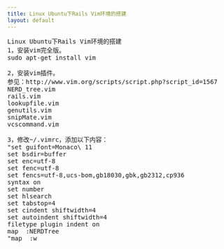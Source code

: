 ```yaml
---
title: Linux Ubuntu下Rails Vim环境的搭建
layout: default
---
```


<pre>
Linux Ubuntu下Rails Vim环境的搭建  
1，安装vim完全版。
sudo apt-get install vim

2，安装vim插件。
参见：http://www.vim.org/scripts/script.php?script_id=1567
NERD_tree.vim
rails.vim
lookupfile.vim
genutils.vim
snipMate.vim  
vcscommand.vim  

3，修改~/.vimrc，添加以下内容：
"set guifont=Monaco\ 11
set bsdir=buffer
set enc=utf-8
set fenc=utf-8
set fencs=utf-8,ucs-bom,gb18030,gbk,gb2312,cp936
syntax on
set number
set hlsearch
set tabstop=4
set cindent shiftwidth=4
set autoindent shiftwidth=4
filetype plugin indent on
map <F8> :NERDTree<CR>
"map <C-S> <C-C>:w<CR>
</pre>
